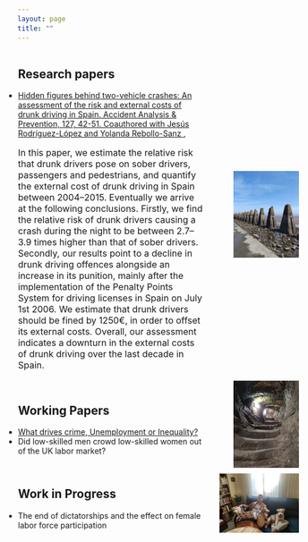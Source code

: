 ```yaml
---
layout: page
title: ""
---
```


<div style="display: flex; align-items: center;">
  <div style="flex: 2; padding: 1px; text-align: left;">
    <h2>Research papers</h2>
    <ul style="list-style-type: disc; padding-left: 0;">
      <li>
        <a href="https://www.sciencedirect.com/science/article/pii/S0001457519302726">
          Hidden figures behind two-vehicle crashes: An assessment of the risk and external costs of drunk driving in Spain. Accident Analysis & Prevention, 127, 42-51.  Coauthored with Jesús Rodríguez-López and Yolanda Rebollo-Sanz
        </a>,
        <p style="font-size: 12pt;">In this paper, we estimate the relative risk that drunk drivers pose on sober drivers, passengers and pedestrians, and quantify the external cost of drunk driving in Spain between 2004–2015. Eventually we arrive at the following conclusions. Firstly, we find the relative risk of drunk drivers causing a crash during the night to be between 2.7–3.9 times higher than that of sober drivers. Secondly, our results point to a decline in drunk driving offences alongside an increase in its punition, mainly after the implementation of the Penalty Points System for driving licenses in Spain on July 1st 2006. We estimate that drunk drivers should be fined by 1250€, in order to offset its external costs. Overall, our assessment indicates a downturn in the external costs of drunk driving over the last decade in Spain.</p>
      </li>
    </ul>
  </div>
  <div style="flex: 1; padding: 1px; text-align: right;">
    <img src="/images/cramond.jpeg" alt="Cramond" width="70%" height="70%">
  </div>
</div>

<div style="display: flex; align-items: center;">
  <div style="flex: 2; padding: 1px; text-align: left;">
    <h2>Working Papers</h2>
    <ul style="list-style-type: disc; padding-left: 0;">
      <li>
        <a href="https://drive.google.com/file/d/1VcYX3i1pWOqt2Jef-8oMBTCYJdU7vGI8/view?usp=sharing">
          What drives crime, Unemployment or Inequality?
        </a>
      </li>
      <li>
          Did low-skilled men crowd low-skilled women out of the UK labor market?
      </li>
    </ul>
  </div>
  <div style="flex: 1; padding: 1px; text-align: right;">
    <img src="/images/st_andres_castle_tunnel.jpeg" alt="tunnel" width="70%" height="70%">
  </div>
</div>

<div style="display: flex; align-items: center;">
  <div style="flex: 2; padding: 1px; text-align: left;">
    <h2>Work in Progress</h2>
    <ul style="list-style-type: disc; padding-left: 0;">
      <li>
          The end of dictatorships and the effect on female labor force participation
      </li>
    </ul>
  </div>
  <div style="flex: 1; padding: 1px; text-align: right;">
    <img src="/images/dogs.jpeg" alt="Doggies" width="85%" height="85%">
  </div>
</div>
